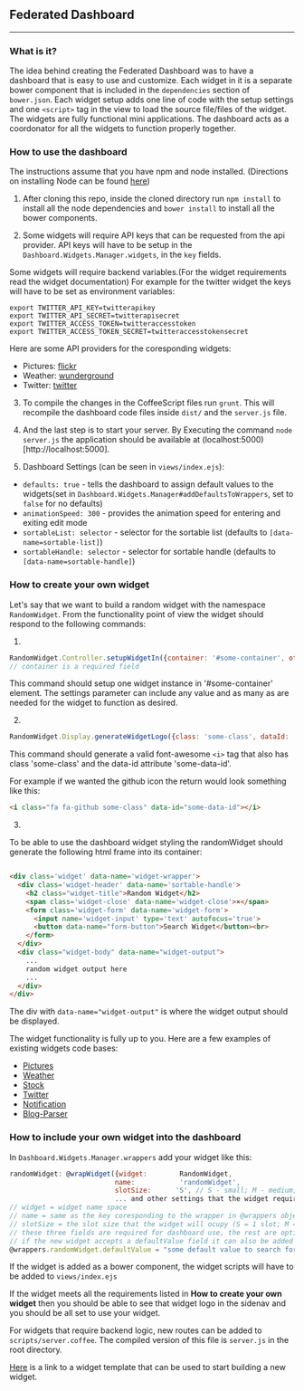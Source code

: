 ## Federated Dashboard
---
### What is it?

The idea behind creating the Federated Dashboard was to have a dashboard that is easy to use and customize. Each widget in it is a separate bower component that is included in the `dependencies` section of `bower.json`. Each widget setup adds one line of code with the setup settings and one `<script>` tag in the view to load the source file/files of the widget. The widgets are fully functional mini applications. The dashboard acts as a coordonator for all the widgets to function properly together.

### How to use the dashboard

The instructions assume that you have npm and node installed. (Directions on installing Node can be found [here](http://nodejs.org/))

1. After cloning this repo, inside the cloned directory run `npm install` to install all the node dependencies and `bower install` to install all the bower components.

3. Some widgets will require API keys that can be requested from the api provider. API keys will have to be setup in the `Dashboard.Widgets.Manager.widgets`, in the `key` fields.

Some widgets will require backend variables.(For the widget requirements read the widget documentation)
For example for the twitter widget the keys will have to be set as environment variables:
```
export TWITTER_API_KEY=twitterapikey
export TWITTER_API_SECRET=twitterapisecret
export TWITTER_ACCESS_TOKEN=twitteraccesstoken
export TWITTER_ACCESS_TOKEN_SECRET=twitteraccesstokensecret
```
Here are some API providers for the coresponding widgets:

+ Pictures: [flickr](https://www.flickr.com/services/api/)
+ Weather:  [wunderground](http://www.wunderground.com/weather/api/)
+ Twitter:  [twitter](https://dev.twitter.com/)

3. To compile the changes in the CoffeeScript files run `grunt`. This will recompile the dashboard code files inside `dist/` and the `server.js` file.

4. And the last step is to start your server. By Executing the command `node server.js` the application should be available at (localhost:5000)[http://localhost:5000].

5. Dashboard Settings (can be seen in `views/index.ejs`):
  + `defaults: true` - tells the dashboard to assign default values to the widgets(set in `Dashboard.Widgets.Manager#addDefaultsToWrappers`, set to `false` for no defaults)
  + `animationSpeed: 300` - provides the animation speed for entering and exiting edit mode
  + `sortableList: selector` - selector for the sortable list (defaults to `[data-name=sortable-list]`)
  + `sortableHandle: selector` - selector for sortable handle (defaults to `[data-name=sortable-handle]`)

### How to create your own widget

Let's say that we want to build a random widget with the namespace `RandomWidget`.
From the functionality point of view the widget should respond to the following commands:

1.
```javascript
RandomWidget.Controller.setupWidgetIn({container: '#some-container', otherOption: 'other-option'i, ...more options })
// container is a required field
```
This command should setup one widget instance in '#some-container' element.
The settings parameter can include any value and as many as are needed for the widget to function as desired.

2.
```javascript
RandomWidget.Display.generateWidgetLogo({class: 'some-class', dataId: 'some-data-id'})
```
This command should generate a valid font-awesome `<i>` tag that also has class 'some-class' and the data-id attribute 'some-data-id'.

For example if we wanted the github icon the return would look something like this:
```html
<i class="fa fa-github some-class" data-id="some-data-id"></i>
```

3.
To be able to use the dashboard widget styling the randomWidget should generate the following html frame into its container:
```html

<div class='widget' data-name='widget-wrapper'>
  <div class='widget-header' data-name='sortable-handle'>
    <h2 class="widget-title">Random Widget</h2>
    <span class='widget-close' data-name='widget-close'>×</span>
    <form class='widget-form' data-name='widget-form'>
      <input name='widget-input' type='text' autofocus='true'>
      <button data-name="form-button">Search Widget</button><br>
    </form>
  </div>
  <div class="widget-body" data-name="widget-output">
    ...
    random widget output here
    ...
  </div>
</div>
```

The div with `data-name="widget-output"` is where the widget output should be displayed.

The widget functionality is fully up to you. Here are a few examples of existing widgets code bases:
- [Pictures](https://github.com/bwvoss/federated-dashboard-flickr-widget)
- [Weather](https://github.com/bwvoss/federated-dashboard-wunderground-widget)
- [Stock](https://github.com/bwvoss/federated-dashboard-markitondemand-widget)
- [Twitter](https://github.com/bwvoss/federated-dashboard-twitter-widget)
- [Notification](https://github.com/alexcodreanu86/federated-dashboard-notification-widget)
- [Blog-Parser](https://github.com/alexcodreanu86/blog-parser-widget)

### How to include your own widget into the dashboard

In `Dashboard.Widgets.Manager.wrappers` add your widget like this:
```javascript
randomWidget: @wrapWidget({widget:        RandomWidget,
                          name:           'randomWidget',
                          slotSize:      'S', // S - small; M - medium; L - large
                          ... and other settings that the widget requires ...})
// widget = widget name space
// name = same as the key coresponding to the wrapper in @wrappers object
// slotSize = the slot size that the widget will ocupy (S = 1 slot; M = 2; L = 3)
// these three fields are required for dashboard use, the rest are optional
// if the new widget accepts a defaultValue field it can also be added to the Dashboard.Widgets.Manager.addDefaultsToWrappers() function like this:
@wrappers.randomWidget.defaultValue = "some default value to search for"
```

If the widget is added as a bower component, the widget scripts will have to be added to `views/index.ejs`

If the widget meets all the requirements listed in  **How to create your own widget** then you should be able to see that widget logo in the sidenav and you should be all set to use your widget.

For widgets that require backend logic, new routes can be added to `scripts/server.coffee`. The compiled version of this file is `server.js` in the root directory.

[Here](https://github.com/alexcodreanu86/federated-dashboard-widget-template) is a link to a widget template that can be used to start building a new widget.
